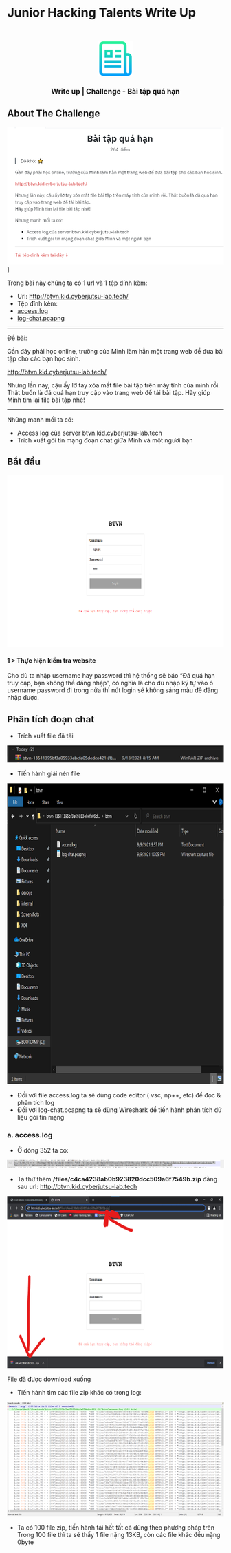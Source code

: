 # Junior Hacking Talents Write Up
<!-- PROJECT LOGO -->
<br />
<p align="center">
  <a href="https://github.com/vudinhnamkhanh/CTF_writeup/">
    <img src="images/logo.png" alt="Logo" width="80" height="80">
  </a>

  <h3 align="center">Write up | Challenge - Bài tập quá hạn</h3>

<!-- ABOUT THE PROJECT -->
## About The Challenge

![Product Name Screen Shot][product-screenshot]]

Trong bài này chúng ta có 1 url và 1 tệp đính kèm:

* Url: http://btvn.kid.cyberjutsu-lab.tech/
* Tệp đính kèm:
    <li>
      <a href="https://cdn.cjstatic.com/kidctf-final/network-forensics/access-log/btvn-13511395bf3a05933ebcfa05dedce421.zip">access.log</a>
    </li>
    <li>
      <a href="https://cdn.cjstatic.com/kidctf-final/network-forensics/access-log/btvn-13511395bf3a05933ebcfa05dedce421.zip">log-chat.pcapng</a>
    </li>
    
---

Đề bài:

Gần đây phải học online, trường của Minh làm hẳn một trang web để đưa bài tập cho các bạn học sinh.

http://btvn.kid.cyberjutsu-lab.tech/

Nhưng lần này, cậu ấy lỡ tay xóa mất file bài tập trên máy tính của mình rồi. Thật buồn là đã quá hạn truy cập vào trang web để tải bài tập.
Hãy giúp Minh tìm lại file bài tập nhé!

---

Những manh mối ta có:

* Access log của server btvn.kid.cyberjutsu-lab.tech
* Trích xuất gói tin mạng đoạn chat giữa Minh và một người bạn
<!-- GETTING STARTED -->
## Bắt đầu
<img src="images/btvn3.png" alt="Logo" width="800" height="400">

#### 1 > Thực hiện kiểm tra website

Cho dù ta nhập username hay password thì hệ thống sẽ báo “Đã quá hạn truy cập, bạn không thể đăng nhập”, có nghĩa là cho dù nhập ký tự vào ô username password đi trong nữa thì nút login sẽ không sáng màu để đăng nhập được.

## Phân tích đoạn chat
* Trích xuất file đã tải 
<img src="images/2btvn.png">

* Tiến hành giải nén file
<img src="images/3btvn.png" width="800" height="700">

* Đối với file access.log ta sẽ dùng code editor ( vsc, np++, etc) để đọc & phân tích log
* Đối với log-chat.pcapng ta sẽ dùng Wireshark để tiến hành phân tích dữ liệu gói tin mạng 

[product-screenshot]: images/screenshot.png
[product-screenshot]: images/btvn3.png

### a. access.log
* Ở dòng  352 ta có:

<img src="images/access.log.png">

* Ta thử thêm **/files/c4ca4238ab0b923820dcc509a6f7549b.zip** đằng sau url: http://btvn.kid.cyberjutsu-lab.tech

<img src="images/file.zip.png" width="800" height="400">

File đã được download xuống 

* Tiến hành tìm các file zip khác có trong log:

<img src="images/log.png">

* Ta có 100 file zip, tiến hành tải hết tất cả dùng theo phương pháp trên
Trong 100 file thì ta sẽ thấy 1 file nặng 13KB, còn các file khác đều nặng 0byte

